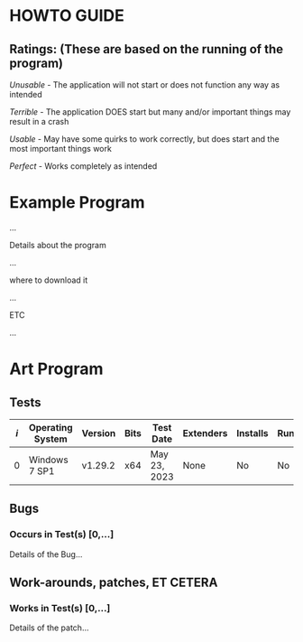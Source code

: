 # HOWTO GUIDE
## Ratings: (These are based on the running of the program)

*Unusable* - The application will not start or does not function any way as intended

*Terrible* - The application DOES start but many and/or important things may result in a crash

*Usable*   - May have some quirks to work correctly, but does start and the most important things work

*Perfect*  - Works completely as intended 


# Example Program

...

Details about the program

...

where to download it

...

ETC

...

# Art Program

## Tests

|*i*  |Operating System| Version   | Bits | Test Date      | Extenders      | Installs | Runs | WorkArounds/Patches | Rating     | Bugs                 | Tester        |
|-----|----------------|-----------|------|----------------|----------------|----------|------|---------------------|------------|----------------------|---------------|
|0    |Windows 7 SP1   | v1.29.2   | x64  | May 23, 2023   | None           | No       | No   | None                | Unusable   |Wont Start            | Johnny-Freedom|

## Bugs
### Occurs in Test(s) [0,...]
Details of the Bug...

## Work-arounds, patches, ET CETERA
### Works in Test(s) [0,...]
Details of the patch...
